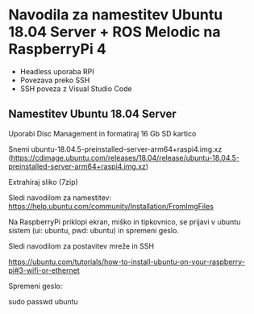# Navodila za namestitev Ubuntu 18.04 Server + ROS Melodic na RaspberryPi 4 

- Headless uporaba RPI 
- Povezava preko SSH 
- SSH poveza z Visual Studio Code 

 

## Namestitev Ubuntu 18.04 Server 

Uporabi Disc Management in formatiraj 16 Gb SD kartico 

Snemi ubuntu-18.04.5-preinstalled-server-arm64+raspi4.img.xz (https://cdimage.ubuntu.com/releases/18.04/release/ubuntu-18.04.5-preinstalled-server-arm64+raspi4.img.xz)

Extrahiraj sliko (7zip) 

Sledi navodilom za namestitev: https://help.ubuntu.com/community/Installation/FromImgFiles 

Na RaspberryPi priklopi ekran, miško in tipkovnico, se prijavi v ubuntu sistem (ui: ubuntu, pwd: ubuntu) in spremeni geslo.

Sledi navodilom za postavitev mreže in SSH 

https://ubuntu.com/tutorials/how-to-install-ubuntu-on-your-raspberry-pi#3-wifi-or-ethernet 


Spremeni geslo: 

sudo passwd ubuntu 
